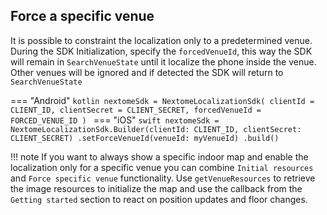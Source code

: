 ## Force a specific venue
It is possible to constraint the localization only to a predetermined venue.
During the SDK Initialization, specify the `forcedVenueId`, this way the SDK will remain in `SearchVenueState` until it localize the phone inside the venue. Other venues will be ignored and if detected the SDK will return to `SearchVenueState`

=== "Android"
    ```kotlin
    nextomeSdk = NextomeLocalizationSdk(
    clientId = CLIENT_ID,
    clientSecret = CLIENT_SECRET,
    forcedVenueId = FORCED_VENUE_ID
    )
    ```
=== "iOS"
    ```swift
    nextomeSdk = NextomeLocalizationSdk.Builder(clientId: CLIENT_ID, clientSecret: CLIENT_SECRET)
    .setForceVenueId(venueId: myVenueId)
    .build()
    ```

!!! note
    If you want to always show a specific indoor map and enable the localization only for a specific venue you can combine `Initial resources` and `Force specific venue` functionality.
    Use `getVenueResources` to retrieve the image resources to  initialize the map and use the callback from the `Getting started` section to react on position updates and floor changes.